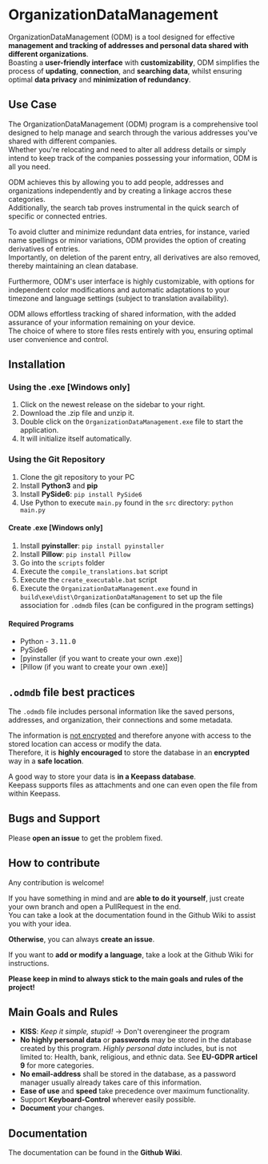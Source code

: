 # OrganizationDataManagement
OrganizationDataManagement (ODM) is a tool designed for effective **management and tracking of addresses and personal data shared with different organizations**.  
Boasting a **user-friendly interface** with **customizability**, ODM simplifies the process of **updating**, **connection**, and **searching data**, whilst ensuring optimal **data privacy** and **minimization of redundancy**.

## Use Case
The OrganizationDataManagement (ODM) program is a comprehensive tool designed to help manage and search through the various addresses you've shared with different companies.  
Whether you're relocating and need to alter all address details or simply intend to keep track of the companies possessing your information, ODM is all you need.

ODM achieves this by allowing you to add people, addresses and organizations independently and by creating a linkage accros these categories.  
Additionally, the search tab proves instrumental in the quick search of specific or connected entries.  

To avoid clutter and minimize redundant data entries, for instance, varied name spellings or minor variations, ODM provides the option of creating derivatives of entries.  
Importantly, on deletion of the parent entry, all derivatives are also removed, thereby maintaining an clean database.  

Furthermore, ODM's user interface is highly customizable, with options for independent color modifications and automatic adaptations to your timezone and language settings (subject to translation availability).

ODM allows effortless tracking of shared information, with the added assurance of your information remaining on your device.  
The choice of where to store files rests entirely with you, ensuring optimal user convenience and control.  

## Installation
### Using the .exe [Windows only]
1) Click on the newest release on the sidebar to your right.
1) Download the .zip file and unzip it.
1) Double click on the ```OrganizationDataManagement.exe``` file to start the application.
1) It will initialize itself automatically.

### Using the Git Repository
1) Clone the git repository to your PC
1) Install **Python3** and **pip**
1) Install **PySide6**: ```pip install PySide6```
1) Use Python to execute `main.py` found in the `src` directory: ```python main.py```

#### Create .exe [Windows only]
1) Install **pyinstaller**: ```pip install pyinstaller```
1) Install **Pillow**: ```pip install Pillow```
1) Go into the `scripts` folder
1) Execute the ```compile_translations.bat``` script
1) Execute the ```create_executable.bat``` script
1) Execute the `OrganizationDataManagement.exe` found in ```build\exe\dist\OrganizationDataManagement``` to set up the file association for `.odmdb` files (can be configured in the program settings)

#### Required Programs
- Python - <kbd>3.11.0</kbd>  
- PySide6  
- [pyinstaller (if you want to create your own .exe)]
- [Pillow (if you want to create your own .exe)]

## `.odmdb` file best practices
The `.odmdb` file includes personal information like the saved persons, addresses, and organization, their connections and some metadata.  

The information is <ins>not encrypted</ins> and therefore anyone with access to the stored location can access or modify the data.  
Therefore, it is **highly encouraged** to store the database in an **encrypted** way in a **safe location**.  

A good way to store your data is **in a Keepass database**.  
Keepass supports files as attachments and one can even open the file from within Keepass.  

## Bugs and Support
Please **open an issue** to get the problem fixed.

## How to contribute
Any contribution is welcome!  

If you have something in mind and are **able to do it yourself**, just create your own branch and open a PullRequest in the end.  
You can take a look at the documentation found in the Github Wiki to assist you with your idea.

**Otherwise**, you can always **create an issue**.  

If you want to **add or modify a language**, take a look at the Github Wiki for instructions.

**Please keep in mind to always stick to the main goals and rules of the project!**
## Main Goals and Rules
- **KISS**: *Keep it simple, stupid!* -> Don't overengineer the program
- **No highly personal data** or **passwords** may be stored in the database created by this program. *Highly personal data* includes, but is not limited to: Health, bank, religious, and ethnic data. See **EU-GDPR articel 9** for more categories.
- **No email-address** shall be stored in the database, as a password manager usually already takes care of this information.
- **Ease of use** and **speed** take precedence over maximum functionality.
- Support **Keyboard-Control** wherever easily possible.
- **Document** your changes.

## Documentation
The documentation can be found in the **Github Wiki**.
